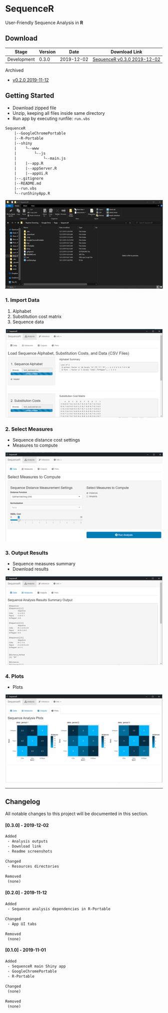 **SequenceR**  
==============

User-Friendly Sequence Analysis in **R**

## Download

| Stage | Version | Date | Download Link |
| ----------- | ----------- | ----------- | ----------- |
| Development | 0.3.0 | 2019-12-02 | [SequenceR v0.3.0 2019-12-02](https://drive.google.com/file/d/1U0l3UmjtLtBxLYfUpWaN_hkQz2TQ82li/view?usp=sharing, 'SequenceR v0.3.0') |

Archived
 - [v0.2.0 2019-11-12](https://drive.google.com/file/d/1w94bUbP7NhzbSSg9DLZNqnQPIxvt7BIX/view?usp=sharing, 'SequenceR v0.2.0')


## Getting Started

- Download zipped file
- Unzip, keeping all files inside same directory
- Run app by executing runfile: `run.vbs`

```
SequenceR
    |--GoogleChromePortable
    |--R-Portable
    |--shiny
    |    └--www
    |        └--js
    |            └--main.js
    |    |--app.R
    |    |--appServer.R
    |    |--appUi.R
    |--.gitignore
    |--README.md
    |--run.vbs
    └--runShinyApp.R
```

[![](/_img/tutorial_screenvid_analysis.gif "SequenceR")](#getting-started)

### 1. Import Data

1. Alphabet
2. Substitution cost matrix
3. Sequence data

[![](/_img/readme_analysis_data_import.png "Import data files")](#1-import-data)

### 2. Select Measures

- Sequence distance cost settings
- Measures to compute

[![](/_img/readme_analysis_measures.png "Measures")](#2-select-measures)

### 3. Output Results

- Sequence measures summary
- Download results

[![](/_img/readme_analysis_outputs.png "Outputs")](#3-output-results)

### 4. Plots

- Plots

[![](/_img/readme_analysis_plots.png "Plots")](#4-plots)



<hr>

## Changelog

All notable changes to this project will be documented in this section.

#### [0.3.0] - 2019-12-02
```
Added
 - Analysis outputs
 - Download link
 - Readme screenshots

Changed
 - Resources directories

Removed
 (none)
```


#### [0.2.0] - 2019-11-12
```
Added
 - Sequence analysis dependencies in R-Portable

Changed
 - App UI tabs

Removed
 (none)
```


#### [0.1.0] - 2019-11-01
```
Added
 - SequenceR main Shiny app
 - GoogleChromePortable
 - R-Portable

Changed
 (none)

Removed
 (none)
```
